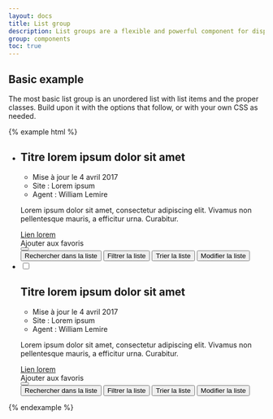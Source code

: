 ```yaml
---
layout: docs
title: List group
description: List groups are a flexible and powerful component for displaying a series of content. Modify and extend them to support just about any content within.
group: components
toc: true
---
```


## Basic example

The most basic list group is an unordered list with list items and the proper classes. Build upon it with the options that follow, or with your own CSS as needed.

{% example html %}
<ul class="list-group">
  <li class="list-group-item management-item">
    <div class="management-item-symbol">
      <i class="icons-document icon-size-1x25"></i>
    </div>
    <div class="management-item-content">
      <h2>Titre lorem ipsum dolor sit amet</h2>
      <ul class="meta-list font-weight-medium">
        <li class="meta-list-item">Mise à jour le 4 avril 2017</li>
        <li class="meta-list-item separator">Site : Lorem ipsum</li>
        <li class="meta-list-item separator separator separator-sm-none separator-md-none">Agent : William Lemire</li>
      </ul>
      <p class="mb-0 d-none d-lg-block">Lorem ipsum dolor sit amet, consectetur adipiscing elit. Vivamus non pellentesque mauris, a efficitur urna. Curabitur.</p>
      <a href="#" class="btn btn-link mt-2">Lien lorem <i class="icons-arrow-next icon-size-x5 ml-2"></i></a>
    </div>
    <div class="management-item-action">
      <div class="btn btn-only-icon btn-favorite active d-none d-lg-block">
        <span class="sr-only">Ajouter aux favoris</span>
        <i class="icons-favorite-on icon-size-1x25"></i>
      </div>
      <div class="btn-group dropdown">
        <button type="button" class="btn btn-options dropdown-toggle" data-toggle="dropdown" aria-haspopup="true" aria-expanded="false">
          <i class="icons-options icon-size-1x75"></i>
        </button>
        <div class="dropdown-menu dropdown-menu-right">
          <button class="dropdown-item" type="button">Rechercher dans la liste</button>
          <button class="dropdown-item" type="button">Filtrer la liste</button>
          <button class="dropdown-item" type="button">Trier la liste</button>
          <button class="dropdown-item" type="button">Modifier la liste</button>
        </div>
      </div>
    </div>
  </li>
  <li class="list-group-item management-item">
    <div class="management-item-input">
      <div class="custom-control custom-checkbox">
        <input type="checkbox" class="custom-control-input" id="managementExample{{ i }}">
        <label class="custom-control-label" for="managementExample{{ i }}"></label>
      </div>
    </div>
    <div class="management-item-symbol">
      <i class="icons-document icon-size-1x25"></i>
    </div>
    <div class="management-item-content">
      <h2>Titre lorem ipsum dolor sit amet</h2>
      <ul class="meta-list font-weight-medium">
        <li class="meta-list-item">Mise à jour le 4 avril 2017</li>
        <li class="meta-list-item separator">Site : Lorem ipsum</li>
        <li class="meta-list-item separator separator separator-sm-none separator-md-none">Agent : William Lemire</li>
      </ul>
      <p class="mb-0 d-none d-lg-block">Lorem ipsum dolor sit amet, consectetur adipiscing elit. Vivamus non pellentesque mauris, a efficitur urna. Curabitur.</p>
      <a href="#" class="btn btn-link mt-2">Lien lorem <i class="icons-arrow-next icon-size-x5 ml-2"></i></a>
    </div>
    <div class="management-item-action">
      <div class="btn btn-only-icon btn-favorite d-none d-lg-block">
        <span class="sr-only">Ajouter aux favoris</span>
        <i class="icons-favorite-on icon-size-1x25"></i>
      </div>
      <div class="btn-group dropdown">
        <button type="button" class="btn btn-options dropdown-toggle" data-toggle="dropdown" aria-haspopup="true" aria-expanded="false">
          <i class="icons-options icon-size-1x75"></i>
        </button>
        <div class="dropdown-menu dropdown-menu-right">
          <button class="dropdown-item" type="button">Rechercher dans la liste</button>
          <button class="dropdown-item" type="button">Filtrer la liste</button>
          <button class="dropdown-item" type="button">Trier la liste</button>
          <button class="dropdown-item" type="button">Modifier la liste</button>
        </div>
      </div>
    </div>
  </li>
</ul>
{% endexample %}
